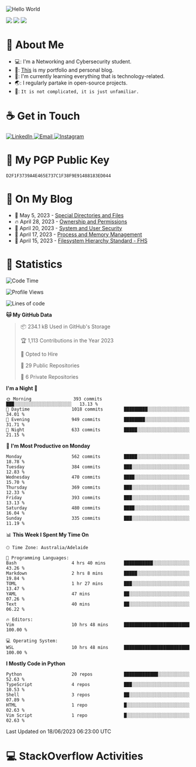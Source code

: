 <img src="https://raw.githubusercontent.com/sagar-viradiya/sagar-viradiya/master/resources/banner.png" alt="Hello World"><p align="center"></p>

![](https://github.com/tanducmai/tanducmai/actions/workflows/waka-stats.yml/badge.svg)
![](https://github.com/tanducmai/tanducmai/actions/workflows/latest-blogs.yml/badge.svg)
![](https://github.com/tanducmai/tanducmai/actions/workflows/stackoverflow-activities.yml/badge.svg)

# :robot: About Me

- 💻: I'm a Networking and Cybersecurity student.
- 🔭: [This](https://tanducmai.com/) is my portfolio and personal blog.
- 🌱: I'm currently learning everything that is technology-related.
- 🌏: I regularly partake in open-source projects.
- 💬: `It is not complicated, it is just unfamiliar.`

# :coffee: Get in Touch

<a target="_blank" href="https://www.linkedin.com/in/tanducmai/">
<img alt="LinkedIn" src="https://img.shields.io/badge/LinkedIn-0077B5?style=for-the-badge&logo=linkedin&logoColor=white" />
</a>
<a target="_blank" href="mailto:henryfromvietnam@gmail.com">
<img alt="Email" src="https://img.shields.io/badge/Gmail-D14836?style=for-the-badge&logo=gmail&logoColor=white" />
</a>
<a target="_blank" href="https://www.instagram.com/henry.maii/">
<img alt="Instagram" src="https://img.shields.io/badge/Instagram-E4405F?style=for-the-badge&logo=instagram&logoColor=white" />
</a>

# 🔐 My PGP Public Key

`D2F1F3739A4E465E737C1F38F9E91488183ED044`

# :scroll: On My Blog

<!-- BLOG-POST-LIST:START -->
 - 💯 May 5, 2023 - [Special Directories and Files](https://tanducmai.com/posts/systems-administration/special-directories-and-files/)
 - 🔥 April 28, 2023 - [Ownership and Permissions](https://tanducmai.com/posts/systems-administration/ownership-and-permissions/)
 - 💫 April 20, 2023 - [System and User Security](https://tanducmai.com/posts/systems-administration/system-and-user-security/)
 - 🚀 April 17, 2023 - [Process and Memory Management](https://tanducmai.com/posts/systems-administration/process-and-memory-management/)
 - 🌮 April 15, 2023 - [Filesystem Hierarchy Standard - FHS](https://tanducmai.com/posts/systems-administration/filesystem-hierarchy-standard-fhs/)<!-- BLOG-POST-LIST:END -->

# 🔢 Statistics

<!--START_SECTION:waka-->
![Code Time](http://img.shields.io/badge/Code%20Time-40%20hrs%2035%20mins-blue)

![Profile Views](http://img.shields.io/badge/Profile%20Views-61-blue)

![Lines of code](https://img.shields.io/badge/From%20Hello%20World%20I%27ve%20Written-9.1%20million%20lines%20of%20code-blue)

**🐱 My GitHub Data** 

> 📦 234.1 kB Used in GitHub's Storage 
 > 
> 🏆 1,113 Contributions in the Year 2023
 > 
> 💼 Opted to Hire
 > 
> 📜 29 Public Repositories 
 > 
> 🔑 6 Private Repositories 
 > 
**I'm a Night 🦉** 

```text
🌞 Morning                393 commits         ███░░░░░░░░░░░░░░░░░░░░░░   13.13 % 
🌆 Daytime                1018 commits        █████████░░░░░░░░░░░░░░░░   34.01 % 
🌃 Evening                949 commits         ████████░░░░░░░░░░░░░░░░░   31.71 % 
🌙 Night                  633 commits         █████░░░░░░░░░░░░░░░░░░░░   21.15 % 
```
📅 **I'm Most Productive on Monday** 

```text
Monday                   562 commits         █████░░░░░░░░░░░░░░░░░░░░   18.78 % 
Tuesday                  384 commits         ███░░░░░░░░░░░░░░░░░░░░░░   12.83 % 
Wednesday                470 commits         ████░░░░░░░░░░░░░░░░░░░░░   15.70 % 
Thursday                 369 commits         ███░░░░░░░░░░░░░░░░░░░░░░   12.33 % 
Friday                   393 commits         ███░░░░░░░░░░░░░░░░░░░░░░   13.13 % 
Saturday                 480 commits         ████░░░░░░░░░░░░░░░░░░░░░   16.04 % 
Sunday                   335 commits         ███░░░░░░░░░░░░░░░░░░░░░░   11.19 % 
```


📊 **This Week I Spent My Time On** 

```text
🕑︎ Time Zone: Australia/Adelaide

💬 Programming Languages: 
Bash                     4 hrs 40 mins       ███████████░░░░░░░░░░░░░░   43.26 % 
Markdown                 2 hrs 8 mins        █████░░░░░░░░░░░░░░░░░░░░   19.84 % 
TOML                     1 hr 27 mins        ███░░░░░░░░░░░░░░░░░░░░░░   13.47 % 
YAML                     47 mins             ██░░░░░░░░░░░░░░░░░░░░░░░   07.26 % 
Text                     40 mins             ██░░░░░░░░░░░░░░░░░░░░░░░   06.22 % 

🔥 Editors: 
Vim                      10 hrs 48 mins      █████████████████████████   100.00 % 

💻 Operating System: 
WSL                      10 hrs 48 mins      █████████████████████████   100.00 % 
```

**I Mostly Code in Python** 

```text
Python                   20 repos            █████████████░░░░░░░░░░░░   52.63 % 
TypeScript               4 repos             ███░░░░░░░░░░░░░░░░░░░░░░   10.53 % 
Shell                    3 repos             ██░░░░░░░░░░░░░░░░░░░░░░░   07.89 % 
HTML                     1 repo              █░░░░░░░░░░░░░░░░░░░░░░░░   02.63 % 
Vim Script               1 repo              █░░░░░░░░░░░░░░░░░░░░░░░░   02.63 % 
```




 Last Updated on 18/06/2023 06:23:00 UTC
<!--END_SECTION:waka-->

# 💻 StackOverflow Activities

<!-- STACKOVERFLOW:START -->
<!-- STACKOVERFLOW:END -->
